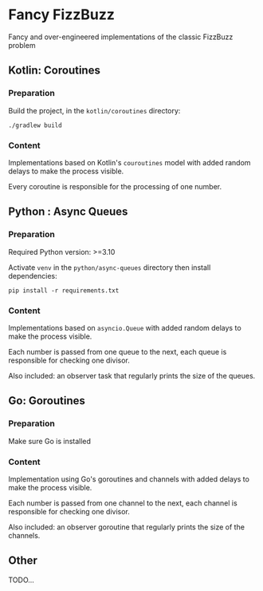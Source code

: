 # Fancy FizzBuzz

Fancy and over-engineered implementations of the classic FizzBuzz problem

## Kotlin: Coroutines

### Preparation

Build the project, in the `kotlin/coroutines` directory:

```shell
./gradlew build
```

### Content

Implementations based on Kotlin's `couroutines` model with added random delays to make the process visible.

Every coroutine is responsible for the processing of one number.

## Python : Async Queues

### Preparation

Required Python version: >=3.10

Activate `venv` in the `python/async-queues` directory then install dependencies:

```shell
pip install -r requirements.txt
```

### Content

Implementations based on `asyncio.Queue` with added random delays to make the process visible.

Each number is passed from one queue to the next, each queue is responsible for checking one divisor.

Also included: an observer task that regularly prints the size of the queues.

## Go: Goroutines

### Preparation

Make sure Go is installed

### Content

Implementation using Go's goroutines and channels with added delays to make the process visible.

Each number is passed from one channel to the next, each channel is responsible for checking one divisor.

Also included: an observer goroutine that regularly prints the size of the channels.

## Other

TODO...
